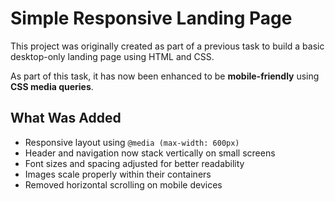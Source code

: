 #  Simple Responsive Landing Page

This project was originally created as part of a previous task to build a basic desktop-only landing page using HTML and CSS. 

As part of this task, it has now been enhanced to be **mobile-friendly** using **CSS media queries**.



## What Was Added

- Responsive layout using `@media (max-width: 600px)`
- Header and navigation now stack vertically on small screens
- Font sizes and spacing adjusted for better readability
- Images scale properly within their containers
- Removed horizontal scrolling on mobile devices


